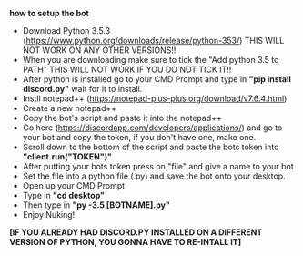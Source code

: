 **how to setup the bot**
- Download Python 3.5.3 (https://www.python.org/downloads/release/python-353/) THIS WILL NOT WORK ON ANY OTHER VERSIONS!!
- When you are downloading make sure to tick the "Add python 3.5 to PATH" THIS WILL NOT WORK IF YOU DO NOT TICK IT!!
- After python is installed go to your CMD Prompt and type in **"pip install discord.py"** wait for it to install.
- Instll notepad++ (https://notepad-plus-plus.org/download/v7.6.4.html)
- Create a new notepad++
- Copy the bot's script and paste it into the notepad++
- Go here (https://discordapp.com/developers/applications/) and go to your bot and copy the token, if you don't have one, make one.
- Scroll down to the bottom of the script and paste the bots token into **"client.run("TOKEN")"** 
- After putting your bots token press on "file" and give a name to your bot
- Set the file into a python file (.py) and save the bot onto your desktop.
- Open up your CMD Prompt
- Type in **"cd desktop"**
- Then type in **"py -3.5 [BOTNAME].py"**
- Enjoy Nuking!

**[IF YOU ALREADY HAD DISCORD.PY INSTALLED ON A DIFFERENT VERSION OF PYTHON, YOU GONNA HAVE TO RE-INTALL IT]**
